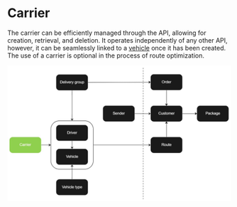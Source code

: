 # Carrier

The carrier can be efficiently managed through the API, allowing for creation, retrieval, and deletion. It operates independently of any other API, however, it can be seamlessly linked to a [vehicle](vehicle.md) once it has been created. The use of a carrier is optional in the process of route optimization.

![carrier](images/flowchart_carrier.jpg)
